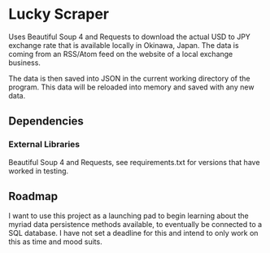 # Lucky Scraper
Uses Beautiful Soup 4 and Requests to download the actual USD to JPY
exchange rate that is available locally in Okinawa, Japan. The data 
is coming from an RSS/Atom feed on the website of a local exchange 
business.

The data is then saved into JSON in the current working directory of 
the program. This data will be reloaded into memory and saved with 
any new data.

## Dependencies

### External Libraries
Beautiful Soup 4 and Requests, see requirements.txt for versions that have worked in testing.

## Roadmap
I want to use this project as a launching pad to begin learning about
 the myriad data persistence methods available, to eventually be 
connected to a SQL database. I have not set a deadline for this and 
intend to only work on this as time and mood suits.